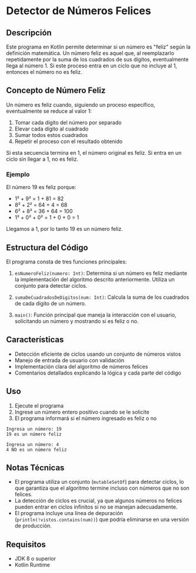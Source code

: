 # Detector de Números Felices

## Descripción

Este programa en Kotlin permite determinar si un número es "feliz" según la definición matemática. Un número feliz es aquel que, al reemplazarlo repetidamente por la suma de los cuadrados de sus dígitos, eventualmente llega al número 1. Si este proceso entra en un ciclo que no incluye al 1, entonces el número no es feliz.

## Concepto de Número Feliz

Un número es feliz cuando, siguiendo un proceso específico, eventualmente se reduce al valor 1:

1. Tomar cada dígito del número por separado
2. Elevar cada dígito al cuadrado
3. Sumar todos estos cuadrados
4. Repetir el proceso con el resultado obtenido

Si esta secuencia termina en 1, el número original es feliz. Si entra en un ciclo sin llegar a 1, no es feliz.

### Ejemplo

El número 19 es feliz porque:
- 1² + 9² = 1 + 81 = 82
- 8² + 2² = 64 + 4 = 68
- 6² + 8² = 36 + 64 = 100
- 1² + 0² + 0² = 1 + 0 + 0 = 1

Llegamos a 1, por lo tanto 19 es un número feliz.

## Estructura del Código

El programa consta de tres funciones principales:

1. `esNumeroFeliz(numero: Int)`: Determina si un número es feliz mediante la implementación del algoritmo descrito anteriormente. Utiliza un conjunto para detectar ciclos.

2. `sumaDeCuadradosDeDigitos(num: Int)`: Calcula la suma de los cuadrados de cada dígito de un número.

3. `main()`: Función principal que maneja la interacción con el usuario, solicitando un número y mostrando si es feliz o no.

## Características

- Detección eficiente de ciclos usando un conjunto de números vistos
- Manejo de entrada de usuario con validación
- Implementación clara del algoritmo de números felices
- Comentarios detallados explicando la lógica y cada parte del código

## Uso

1. Ejecute el programa
2. Ingrese un número entero positivo cuando se le solicite
3. El programa informará si el número ingresado es feliz o no

```
Ingresa un número: 19
19 es un número feliz

Ingresa un número: 4
4 NO es un número feliz
```

## Notas Técnicas

- El programa utiliza un conjunto (`mutableSetOf`) para detectar ciclos, lo que garantiza que el algoritmo termine incluso con números que no son felices.
- La detección de ciclos es crucial, ya que algunos números no felices pueden entrar en ciclos infinitos si no se manejan adecuadamente.
- El programa incluye una línea de depuración (`println(!vistos.contains(num))`) que podría eliminarse en una versión de producción.

## Requisitos

- JDK 8 o superior
- Kotlin Runtime

